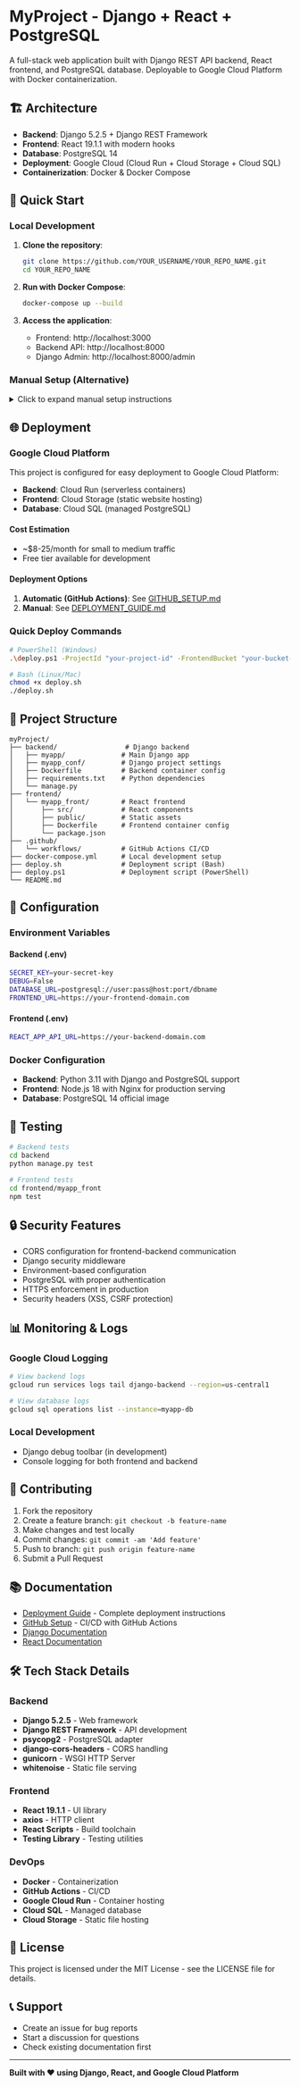 # MyProject - Django + React + PostgreSQL

A full-stack web application built with Django REST API backend, React frontend, and PostgreSQL database. Deployable to Google Cloud Platform with Docker containerization.

## 🏗️ Architecture

- **Backend**: Django 5.2.5 + Django REST Framework
- **Frontend**: React 19.1.1 with modern hooks
- **Database**: PostgreSQL 14
- **Deployment**: Google Cloud (Cloud Run + Cloud Storage + Cloud SQL)
- **Containerization**: Docker & Docker Compose

## 🚀 Quick Start

### Local Development

1. **Clone the repository**:
   ```bash
   git clone https://github.com/YOUR_USERNAME/YOUR_REPO_NAME.git
   cd YOUR_REPO_NAME
   ```

2. **Run with Docker Compose**:
   ```bash
   docker-compose up --build
   ```

3. **Access the application**:
   - Frontend: http://localhost:3000
   - Backend API: http://localhost:8000
   - Django Admin: http://localhost:8000/admin

### Manual Setup (Alternative)

<details>
<summary>Click to expand manual setup instructions</summary>

#### Backend Setup

```bash
cd backend
python -m venv venv
source venv/bin/activate  # On Windows: venv\Scripts\activate
pip install -r requirements.txt
python manage.py migrate
python manage.py runserver
```

#### Frontend Setup

```bash
cd frontend/myapp_front
npm install
npm start
```

#### Database Setup

```bash
# Install PostgreSQL and create database
createdb myapp_dev
```

</details>

## 🌐 Deployment

### Google Cloud Platform

This project is configured for easy deployment to Google Cloud Platform:

- **Backend**: Cloud Run (serverless containers)
- **Frontend**: Cloud Storage (static website hosting)
- **Database**: Cloud SQL (managed PostgreSQL)

#### Cost Estimation
- ~$8-25/month for small to medium traffic
- Free tier available for development

#### Deployment Options

1. **Automatic (GitHub Actions)**: See [GITHUB_SETUP.md](GITHUB_SETUP.md)
2. **Manual**: See [DEPLOYMENT_GUIDE.md](DEPLOYMENT_GUIDE.md)

### Quick Deploy Commands

```bash
# PowerShell (Windows)
.\deploy.ps1 -ProjectId "your-project-id" -FrontendBucket "your-bucket-name"

# Bash (Linux/Mac)
chmod +x deploy.sh
./deploy.sh
```

## 📁 Project Structure

```
myProject/
├── backend/                 # Django backend
│   ├── myapp/              # Main Django app
│   ├── myapp_conf/         # Django project settings
│   ├── Dockerfile          # Backend container config
│   ├── requirements.txt    # Python dependencies
│   └── manage.py
├── frontend/               
│   └── myapp_front/        # React frontend
│       ├── src/            # React components
│       ├── public/         # Static assets
│       ├── Dockerfile      # Frontend container config
│       └── package.json
├── .github/
│   └── workflows/          # GitHub Actions CI/CD
├── docker-compose.yml      # Local development setup
├── deploy.sh               # Deployment script (Bash)
├── deploy.ps1              # Deployment script (PowerShell)
└── README.md
```

## 🔧 Configuration

### Environment Variables

#### Backend (.env)
```bash
SECRET_KEY=your-secret-key
DEBUG=False
DATABASE_URL=postgresql://user:pass@host:port/dbname
FRONTEND_URL=https://your-frontend-domain.com
```

#### Frontend (.env)
```bash
REACT_APP_API_URL=https://your-backend-domain.com
```

### Docker Configuration

- **Backend**: Python 3.11 with Django and PostgreSQL support
- **Frontend**: Node.js 18 with Nginx for production serving
- **Database**: PostgreSQL 14 official image

## 🧪 Testing

```bash
# Backend tests
cd backend
python manage.py test

# Frontend tests
cd frontend/myapp_front
npm test
```

## 🔒 Security Features

- CORS configuration for frontend-backend communication
- Django security middleware
- Environment-based configuration
- PostgreSQL with proper authentication
- HTTPS enforcement in production
- Security headers (XSS, CSRF protection)

## 📊 Monitoring & Logs

### Google Cloud Logging
```bash
# View backend logs
gcloud run services logs tail django-backend --region=us-central1

# View database logs
gcloud sql operations list --instance=myapp-db
```

### Local Development
- Django debug toolbar (in development)
- Console logging for both frontend and backend

## 🤝 Contributing

1. Fork the repository
2. Create a feature branch: `git checkout -b feature-name`
3. Make changes and test locally
4. Commit changes: `git commit -am 'Add feature'`
5. Push to branch: `git push origin feature-name`
6. Submit a Pull Request

## 📚 Documentation

- [Deployment Guide](DEPLOYMENT_GUIDE.md) - Complete deployment instructions
- [GitHub Setup](GITHUB_SETUP.md) - CI/CD with GitHub Actions
- [Django Documentation](https://docs.djangoproject.com/)
- [React Documentation](https://react.dev/)

## 🛠️ Tech Stack Details

### Backend
- **Django 5.2.5** - Web framework
- **Django REST Framework** - API development
- **psycopg2** - PostgreSQL adapter
- **django-cors-headers** - CORS handling
- **gunicorn** - WSGI HTTP Server
- **whitenoise** - Static file serving

### Frontend
- **React 19.1.1** - UI library
- **axios** - HTTP client
- **React Scripts** - Build toolchain
- **Testing Library** - Testing utilities

### DevOps
- **Docker** - Containerization
- **GitHub Actions** - CI/CD
- **Google Cloud Run** - Container hosting
- **Cloud SQL** - Managed database
- **Cloud Storage** - Static file hosting

## 📄 License

This project is licensed under the MIT License - see the LICENSE file for details.

## 📞 Support

- Create an issue for bug reports
- Start a discussion for questions
- Check existing documentation first

---

**Built with ❤️ using Django, React, and Google Cloud Platform**